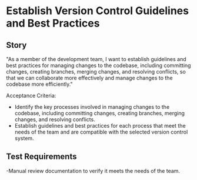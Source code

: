 #  Establish Version Control Guidelines and Best Practices
## Story

"As a member of the development team, I want to establish guidelines and best practices for managing changes to the codebase, including committing changes, creating branches, merging changes, and resolving conflicts, so that we can collaborate more effectively and manage changes to the codebase more efficiently."

Acceptance Criteria:

- Identify the key processes involved in managing changes to the codebase, including committing changes, creating branches, merging changes, and resolving conflicts.
- Establish guidelines and best practices for each process that meet the needs of the team and are compatible with the selected version control system.

## Test Requirements
-Manual review documentation to verify it meets the needs of the team.